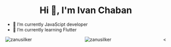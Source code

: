 <h1 align="center">Hi 👋, I'm Ivan Chaban</h1>

- 🔭 I’m currently JavaScipt developer
- 🌱 I’m currently learning Flutter

<div style="display: flex; justify-content: space-between;">
  <img align="left" src="https://github-readme-stats.vercel.app/api/top-langs/?username=zanusilker&layout=compact&hide=html" alt="zanusilker" />
  <img align="center" src="https://github-readme-stats.vercel.app/api?username=zanusilker&show_icons=true" alt="zanusilker" /><
</div>

